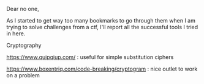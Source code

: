 Dear no one,

As I started to get way too many bookmarks to go through them when I am trying to solve challenges from a ctf, I'll report all the successful tools I tried in here.

Cryptography

https://www.quipqiup.com/ : useful for simple substitution ciphers

https://www.boxentriq.com/code-breaking/cryptogram : nice outlet to work on a problem
